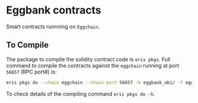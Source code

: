# Eggbank contracts
Smart contracts runnning on `Eggchain`.

## To Compile
The package to compile the solidity contract code is `eris pkgs`. Full command to 
compile the contracts against the `eggchain` running at port `56657` (RPC port#) is:
```bash
eris pkgs do --chain eggchain --chain-port 56657 -b eggbank_abi/ -f eggbank_epm.yaml --address 7CC9DF7013F3B56E85A237B7DEC75DEEFC27FC73 -d
```

To check details of the compiling command `eris pkgs do -h`.


